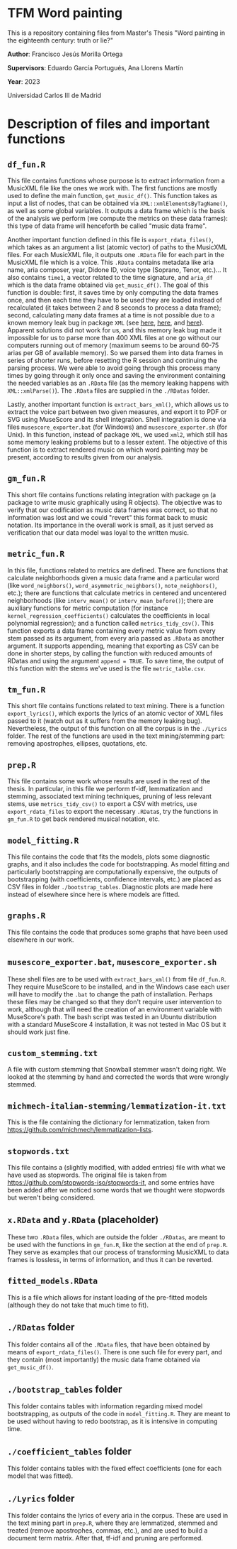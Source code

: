 # TFM Word painting

This is a repository containing files from Master's Thesis "Word painting in the eighteenth century: truth or lie?"

**Author**: Francisco Jesús Morilla Ortega

**Supervisors**: Eduardo García Portugués, Ana Llorens Martín

**Year**: 2023

Universidad Carlos III de Madrid


# Description of files and important functions

## `df_fun.R`

This file contains functions whose purpose is to extract information from a MusicXML file like the ones we work with. The first functions are mostly used to 
define the main function, `get_music_df()`. This function takes as input a list of nodes, that can be obtained via `XML::xmlElementsByTagName()`, as well as 
some global variables. It outputs a data frame which is the basis of the analysis we perform (we compute the metrics on these data frames): this type of
data frame will henceforth be called "music data frame".

Another important function defined in this file is `export_rdata_files()`, which takes as an argument a list (atomic vector) of paths to the MusicXML files. For
each MusicXML file, it outputs one `.RData` file for each part in the MusicXML file which is a voice. This `.RData` contains metadata like aria name, aria composer, 
year, Didone ID, voice type (Soprano, Tenor, etc.)... It also contains `time1`, a vector related to the time signature, and `aria_df` which is the data frame obtained
via `get_music_df()`. The goal of this function is double: first, it saves time by only computing the data frames once, and then each time they have to be used they 
are loaded instead of recalculated (it takes between 2 and 8 seconds to process a data frame); second, calculating many data frames at a time is not possible 
due to a known memory leak bug in package `XML` (see [here](https://github.com/thomasp85/mzID/issues/10), [here](https://www.appsloveworld.com/r/100/68/workaround-to-r-memory-leak-with-xml-package), 
and [here](https://stackoverflow.com/questions/23696391/memory-leak-when-using-package-xml-on-windows)). Apparent solutions did not work for us, and this memory leak bug
made it impossible for us to parse more than 400 XML files at one go without our computers running out of memory (maximum seems to be around 60-75 arias per GB of available memory). So we parsed them into data frames in 
series of shorter runs, before resetting the R session and continuing the parsing process. We were able to avoid going through this process many times by going
through it only once and saving the environment containing the needed variables as an `.RData` file (as the memory leaking happens with `XML::xmlParse()`).
The `.RData` files are supplied in the `./RDatas` folder.

Lastly, another important function is `extract_bars_xml()`, which allows us to extract the voice part between two given measures, and export it to PDF or
SVG using MuseScore and its shell integration. Shell integration is done via files `musescore_exporter.bat` (for Windows) and `musescore_exporter.sh` (for
Unix). In this function, instead of package `XML`, we used `xml2`, which still has some memory leaking problems but to a lesser extent. The objective of this 
function is to extract rendered music on which word painting may be present, according to results given from our analysis.

## `gm_fun.R`

This short file contains functions relating integration with package `gm` (a package to write music graphically using R objects). The objective was to verify
that our codification as music data frames was correct, so that no information was lost and we could "revert" this format back to music notation.
Its importance in the overall work is small, as it just served as verification that our data model was loyal to the written music.

## `metric_fun.R`

In this file, functions related to metrics are defined. There are functions that calculate neighborhoods given a music data frame and a particular word (like
`word_neighbors()`, `word_asymmetric_neighbors()`, `note_neighbors()`, etc.); there are functions that calculate metrics in centered and uncentered neighborhoods (like
`interv_mean()` or `interv_mean_before()`); there are auxiliary functions for metric computation (for instance `kernel_regression_coefficients()` calculates the 
coefficients in local polynomial regression); and a function called `metrics_tidy_csv()`. This function exports a data frame containing every metric value
from every stem passed as its argument, from every aria passed as `.RData` as another argument. It supports appending, meaning that exporting as CSV can be
done in shorter steps, by calling the function with reduced amounts of RDatas and using the argument `append = TRUE`. To save time, the output of this 
function with the stems we've used is the file `metric_table.csv`.

## `tm_fun.R`

This short file contains functions related to text mining. There is a function `export_lyrics()`, which exports the lyrics of an atomic vector of XML files
passed to it (watch out as it suffers from the memory leaking bug). Nevertheless, the output of this function on all the corpus is in the `./Lyrics` folder.
The rest of the functions are used in the text mining/stemming part: removing apostrophes, ellipses, quotations, etc.

## `prep.R`

This file contains some work whose results are used in the rest of the thesis. In particular, in this file we perform tf-idf, lemmatization and stemming, 
associated text mining techniques, pruning of less relevant stems, use `metrics_tidy_csv()` to export a CSV with metrics, use `export_rdata_files`
to export the necessary `.RData`s, try the functions in `gm_fun.R` to get back rendered musical notation, etc.

## `model_fitting.R`

This file contains the code that fits the models, plots some diagnostic graphs, and it also includes the code for bootstrapping. As model fitting
and particularly bootstrapping are computationally expensive, the outputs of bootstrapping (with coefficients, confidence intervals, etc.) are placed as
CSV files in folder `./bootstrap_tables`. Diagnostic plots are made here instead of elsewhere since here is where models are fitted.

## `graphs.R`

This file contains the code that produces some graphs that have been used elsewhere in our work.

## `musescore_exporter.bat`, `musescore_exporter.sh`

These shell files are to be used with `extract_bars_xml()` from file `df_fun.R`. They require MuseScore to be installed, and in the Windows case each 
user will have to modify the `.bat` to change the path of installation. Perhaps these files may be changed so that they don't require user intervention to work, 
although that will need the creation of an environment variable with MuseScore's path. The bash script was tested in an Ubuntu distribution with a standard
MuseScore 4 installation, it was not tested in Mac OS but it should work just fine.

## `custom_stemming.txt`

A file with custom stemming that Snowball stemmer wasn't doing right. We looked at the stemming by hand and corrected the words that were wrongly stemmed.

## `michmech-italian-stemming/lemmatization-it.txt`

This is the file containing the dictionary for lemmatization, taken from <https://github.com/michmech/lemmatization-lists>.

## `stopwords.txt`

This file contains a (slightly modified, with added entries) file with what we have used as stopwords. The original file is taken from <https://github.com/stopwords-iso/stopwords-it>, 
and some entries have been added after we noticed some words that we thought were stopwords but weren't being considered.

## `x.RData` and `y.RData` (placeholder)

These two `.RData` files, which are outside the folder `./RDatas`, are meant to be used with the functions in `gm_fun.R`, like the section at the end of
`prep.R`. They serve as examples that our process of transforming MusicXML to data frames is lossless, in terms of information, and thus it can be reverted.

## `fitted_models.RData`

This is a file which allows for instant loading of the pre-fitted models (although they do not take that much time to fit).

## `./RDatas` folder

This folder contains all of the `.RData` files, that have been obtained by means of `export_rdata_files()`. There is one such file for every part, and they 
contain (most importantly) the music data frame obtained via `get_music_df()`.

## `./bootstrap_tables` folder

This folder contains tables with information regarding mixed model bootstrapping, as outputs of the code in `model_fitting.R`. They are meant to be used 
without having to redo bootstrap, as it is intensive in computing time.

## `./coefficient_tables` folder

This folder contains tables with the fixed effect coefficients (one for each model that was fitted). 

## `./Lyrics` folder

This folder contains the lyrics of every aria in the corpus. These are used in the text mining part in `prep.R`, where they are lemmatized, stemmed and treated (remove
apostrophes, commas, etc.), and are used to build a document term matrix. After that, tf-idf and pruning are performed.
